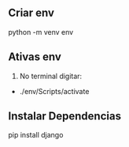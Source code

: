 ## Criar env

python -m venv env

## Ativas env
1. No terminal digitar:
- ./env/Scripts/activate

## Instalar Dependencias

pip install django

